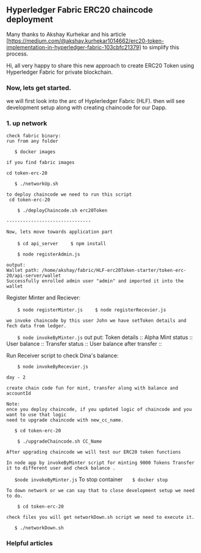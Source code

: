 ## Hyperledger Fabric ERC20 chaincode deployment

Many thanks to Akshay Kurhekar and his article [https://medium.com/@akshay.kurhekar1014662/erc20-token-implementation-in-hyperledger-fabric-103cbfc21379] to simplify this process.

Hi, all very happy to share this new approach to create ERC20 Token using Hyperledger Fabric for private blockchain.

### Now, lets get started.

we will first look into the arc of Hyplerledger Fabric (HLF).
then will see development setup along with creating chaincode for our Dapp.



### 1. up network

    check fabric binary:
    run from any folder

`   $ docker images`

    if you find fabric images

    cd token-erc-20
`   $ ./networkUp.sh`

    to deploy chaincode we need to run this script
     cd token-erc-20
`    $ ./deployChaincode.sh erc20Token`

    -------------------------------

    Now, lets move towards application part

`    $ cd api_server` 
`    $ npm install`

`    $ node registerAdmin.js`

    output:
    Wallet path: /home/akshay/fabric/HLF-erc20Token-starter/token-erc-20/api-server/wallet
    Successfully enrolled admin user "admin" and imported it into the wallet

Register Minter and Reciever:

`    $ node registerMinter.js`
`    $ node registerRecevier.js`

    we invoke chaincode by this user John we have setToken details and fech data from ledger.

`    $ node invokeByMinter.js`
    out put:
    Token details ::  Alpha
    Mint status ::
    User balance ::
    Transfer status ::
    User balance after transfer :: 

Run Receiver script to check Dina's balance:

`    $ node invokeByRecevier.js`



    
    day - 2 

    create chain code fun for mint, transfer along with balance and accountId

    Note:
    once you deploy chaincode, if you updated logic of chaincode and you want to use that logic
    need to upgrade chaincode with new_cc_name.

`   $ cd token-erc-20`

`    $ ./upgradeChaincode.sh CC_Name`

    After upgrading chaincode we will test our ERC20 token functions
    
    In node app by invokeByMinter script for minting 9000 Tokens Transfer it to different user and check balance .
`   $node invokeByMinter.js`
    To stop container
`   $ docker stop` 

    To down network or we can say that to close development setup we need to do.
    
`    $ cd token-erc-20`

    check files you will get networkDown.sh script we need to execute it.

`   $ ./networkDown.sh` 

### Helpful articles